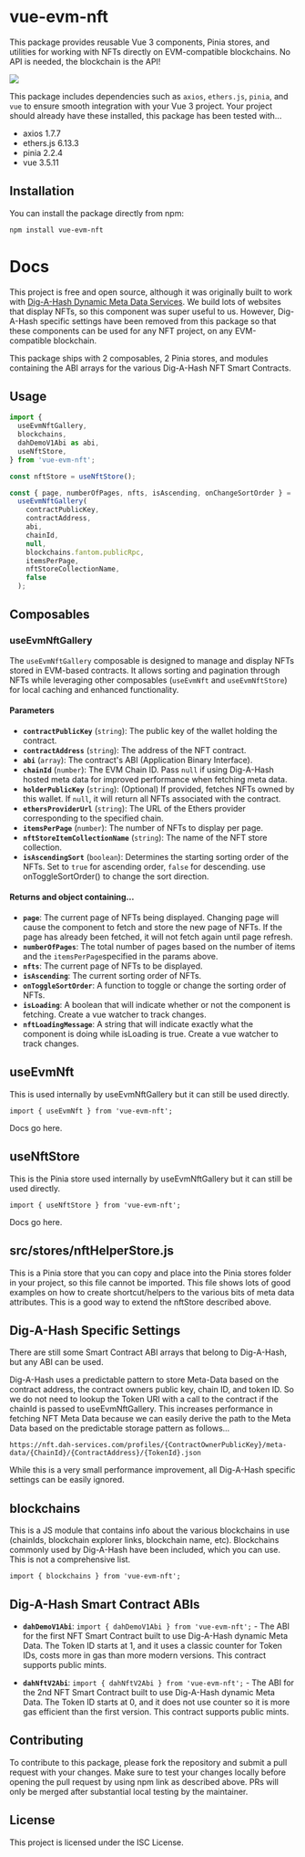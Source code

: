 # vue-evm-nft

This package provides reusable Vue 3 components, Pinia stores, and utilities for working with NFTs directly on EVM-compatible blockchains. No API is needed, the blockchain is the API!

![](https://i.imgur.com/IF9VaIa.jpg)

This package includes dependencies such as `axios`, `ethers.js`, `pinia`, and `vue` to ensure smooth integration with your Vue 3 project. Your project should already have these installed, this package has been tested with...

- axios 1.7.7
- ethers.js 6.13.3
- pinia 2.2.4
- vue 3.5.11

## Installation

You can install the package directly from npm:

```bash
npm install vue-evm-nft
```

# Docs
This project is free and open source, although it was originally built to work with [Dig-A-Hash Dynamic Meta Data Services](https://www.dig-a-hash.com). We build lots of websites that display NFTs, so this component was super useful to us. However, Dig-A-Hash specific settings have been removed from this package so that these components can be used for any NFT project, on any EVM-compatible blockchain. 

This package ships with 2 composables, 2 Pinia stores, and modules containing the ABI arrays for the various Dig-A-Hash NFT Smart Contracts.

## Usage

```javascript
import {
  useEvmNftGallery,
  blockchains,
  dahDemoV1Abi as abi,
  useNftStore,
} from 'vue-evm-nft';

const nftStore = useNftStore();

const { page, numberOfPages, nfts, isAscending, onChangeSortOrder } =
  useEvmNftGallery(
    contractPublicKey,
    contractAddress,
    abi,
    chainId,
    null,
    blockchains.fantom.publicRpc,
    itemsPerPage,
    nftStoreCollectionName,
    false
  );
```

## Composables

### useEvmNftGallery

The `useEvmNftGallery` composable is designed to manage and display NFTs stored in EVM-based contracts. It allows sorting and pagination through NFTs while leveraging other composables (`useEvmNft` and `useEvmNftStore`) for local caching and enhanced functionality.

#### Parameters
- **`contractPublicKey`** (`string`): The public key of the wallet holding the contract.
- **`contractAddress`** (`string`): The address of the NFT contract.
- **`abi`** (`array`): The contract's ABI (Application Binary Interface).
- **`chainId`** (`number`): The EVM Chain ID. Pass `null` if using Dig-A-Hash hosted meta data for improved performance when fetching meta data.
- **`holderPublicKey`** (`string`): (Optional) If provided, fetches NFTs owned by this wallet. If `null`, it will return all NFTs associated with the contract.
- **`ethersProviderUrl`** (`string`): The URL of the Ethers provider corresponding to the specified chain.
- **`itemsPerPage`** (`number`): The number of NFTs to display per page.
- **`nftStoreItemCollectionName`** (`string`): The name of the NFT store collection.
- **`isAscendingSort`** (`boolean`): Determines the starting sorting order of the NFTs. Set to `true` for ascending order, `false` for descending. use onToggleSortOrder() to change the sort direction.

#### Returns and object containing...
- **`page`**: The current page of NFTs being displayed. Changing page will cause the component to fetch and store the new page of NFTs. If the page has already been fetched, it will not fetch again until page refresh.
- **`numberOfPages`**: The total number of pages based on the number of items and the `itemsPerPage`specified in the params above.
- **`nfts`**: The current page of NFTs to be displayed.
- **`isAscending`**: The current sorting order of NFTs.
- **`onToggleSortOrder`**: A function to toggle or change the sorting order of NFTs.
- **`isLoading`**: A boolean that will indicate whether or not the component is fetching. Create a vue watcher to track changes.
- **`nftLoadingMessage`**: A string that will indicate exactly what the component is doing while isLoading is true. Create a vue watcher to track changes.

## useEvmNft
This is used internally by useEvmNftGallery but it can still be used directly.

```
import { useEvmNft } from 'vue-evm-nft';
```

 Docs go here.

## useNftStore
This is the Pinia store used internally by useEvmNftGallery but it can still be used directly. 

```
import { useNftStore } from 'vue-evm-nft';
```

Docs go here.

## src/stores/nftHelperStore.js
This is a Pinia store that you can copy and place into the Pinia stores folder in your project, so this file cannot be imported. This file shows lots of good examples on how to create shortcut/helpers to the various bits of meta data attributes. This is a good way to extend the nftStore described above.

## Dig-A-Hash Specific Settings
There are still some Smart Contract ABI arrays that belong to Dig-A-Hash, but any ABI can be used. 

Dig-A-Hash uses a predictable pattern to store Meta-Data based on the contract address, the contract owners public key, chain ID, and token ID. So we do not need to lookup the Token URI with a call to the contract if the chainId is passed to useEvmNftGallery. This increases performance in fetching NFT Meta Data because we can easily derive the path to the Meta Data based on the predictable storage pattern as follows...

```
https://nft.dah-services.com/profiles/{ContractOwnerPublicKey}/meta-data/{ChainId}/{ContractAddress}/{TokenId}.json
```

While this is a very small performance improvement, all Dig-A-Hash specific settings can be easily ignored.

## blockchains
This is a JS module that contains info about the various blockchains in use (chainIds, blockchain explorer links, blockchain name, etc). Blockchains commonly used by Dig-A-Hash have been included, which you can use. This is not a comprehensive list.

```
import { blockchains } from 'vue-evm-nft';
```

## Dig-A-Hash Smart Contract ABIs
- **`dahDemoV1Abi`**: ```import { dahDemoV1Abi } from 'vue-evm-nft';``` - The ABI for the first NFT Smart Contract built to use Dig-A-Hash dynamic Meta Data. The Token ID starts at 1, and it uses a classic counter for Token IDs, costs more in gas than more modern versions. This contract supports public mints.

- **`dahNftV2Abi`**: ```import { dahNftV2Abi } from 'vue-evm-nft';``` - The ABI for the 2nd NFT Smart Contract built to use Dig-A-Hash dynamic Meta Data. The Token ID starts at 0, and it does not use counter so it is more gas efficient than the first version.  This contract supports public mints.

## Contributing
To contribute to this package, please fork the repository and submit a pull request with your changes. Make sure to test your changes locally before opening the pull request by using npm link as described above. PRs will only be merged after substantial local testing by the maintainer.

## License
This project is licensed under the ISC License.